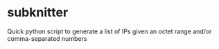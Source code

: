 # subknitter
Quick python script to generate a list of IPs given an octet range and/or comma-separated numbers
